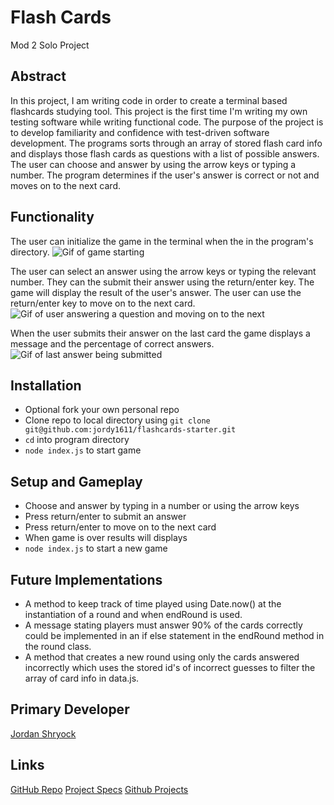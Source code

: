 # **Flash Cards**
Mod 2 Solo Project

## Abstract
In this project, I am writing code in order to create a terminal based flashcards studying tool. This project is the first time I'm writing my own testing software while writing functional code. The purpose of the project is to develop familiarity and confidence with test-driven software development. The programs sorts through an array of stored flash card info and displays those flash cards as questions with a list of possible answers. The user can choose and answer by using the arrow keys or typing a number. The program determines if the user's answer is correct or not and moves on to the next card.

## Functionality
The user can initialize the game in the terminal when the in the program's directory.
![Gif of game starting](assets/gameBegin.gif)

The user can select an answer using the arrow keys or typing the relevant number. They can the submit their answer using the return/enter key. The game will display the result of the user's answer. The user can use the return/enter key to move on to the next card.
![Gif of user answering a question and moving on to the next](assets/gamePlay.gif)

When the user submits their answer on the last card the game displays a message and the percentage of correct answers.
![Gif of last answer being submitted](assets/gameEnd.gif)

## Installation
* Optional fork your own personal repo
* Clone repo to local directory using `git clone git@github.com:jordy1611/flashcards-starter.git`
* `cd` into program directory
* `node index.js` to start game

## Setup and Gameplay
* Choose and answer by typing in a number or using the arrow keys
* Press return/enter to submit an answer
* Press return/enter to move on to the next card
* When game is over results will displays
* `node index.js` to start a new game

## Future Implementations
* A method to keep track of time played using Date.now() at the instantiation of a round and when endRound is used.
* A message stating players must answer 90% of the cards correctly could be implemented in an if else statement in the endRound method in the round class.
* A method that creates a new round using only the cards answered incorrectly which uses the stored id's of incorrect guesses to filter the array of card info in data.js.

## Primary Developer
[Jordan Shryock](https://github.com/jordy1611)

## Links
[GitHub Repo](https://github.com/jordy1611/flashcards-starter)
[Project Specs](https://frontend.turing.io/projects/flash-cards.html)
[Github Projects](https://github.com/users/jordy1611/projects/3)
